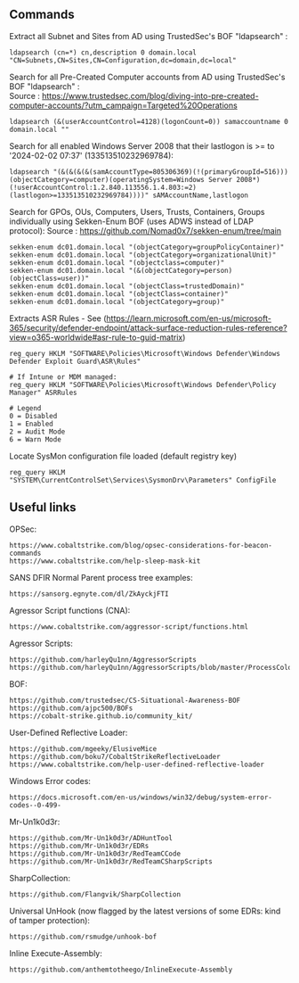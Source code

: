 ## Commands
Extract all Subnet and Sites from AD using TrustedSec's BOF "ldapsearch" :
```
ldapsearch (cn=*) cn,description 0 domain.local "CN=Subnets,CN=Sites,CN=Configuration,dc=domain,dc=local"
```
Search for all Pre-Created Computer accounts from AD using TrustedSec's BOF "ldapsearch" :  
Source : https://www.trustedsec.com/blog/diving-into-pre-created-computer-accounts/?utm_campaign=Targeted%20Operations
```
ldapsearch (&(userAccountControl=4128)(logonCount=0)) samaccountname 0 domain.local ""
```
Search for all enabled Windows Server 2008 that their lastlogon is >= to '2024-02-02 07:37' (133513510232969784):
```
ldapsearch "(&(&(&(&(samAccountType=805306369)(!(primaryGroupId=516)))(objectCategory=computer)(operatingSystem=Windows Server 2008*)(!userAccountControl:1.2.840.113556.1.4.803:=2)(lastlogon>=133513510232969784))))" sAMAccountName,lastlogon
```
Search for GPOs, OUs, Computers, Users, Trusts, Containers, Groups individually using Sekken-Enum BOF (uses ADWS instead of LDAP protocol):
Source : https://github.com/Nomad0x7/sekken-enum/tree/main
```
sekken-enum dc01.domain.local "(objectCategory=groupPolicyContainer)"
sekken-enum dc01.domain.local "(objectCategory=organizationalUnit)"
sekken-enum dc01.domain.local "(objectclass=computer)"
sekken-enum dc01.domain.local "(&(objectCategory=person)(objectClass=user))"
sekken-enum dc01.domain.local "(objectClass=trustedDomain)"
sekken-enum dc01.domain.local "(objectClass=container)"
sekken-enum dc01.domain.local "(objectCategory=group)"
```
Extracts ASR Rules - See (https://learn.microsoft.com/en-us/microsoft-365/security/defender-endpoint/attack-surface-reduction-rules-reference?view=o365-worldwide#asr-rule-to-guid-matrix)
```
reg_query HKLM "SOFTWARE\Policies\Microsoft\Windows Defender\Windows Defender Exploit Guard\ASR\Rules"

# If Intune or MDM managed:
reg_query HKLM "SOFTWARE\Policies\Microsoft\Windows Defender\Policy Manager" ASRRules

# Legend
0 = Disabled
1 = Enabled
2 = Audit Mode
6 = Warn Mode
```
Locate SysMon configuration file loaded (default registry key)
```
reg_query HKLM "SYSTEM\CurrentControlSet\Services\SysmonDrv\Parameters" ConfigFile
```
## Useful links
OPSec:
```
https://www.cobaltstrike.com/blog/opsec-considerations-for-beacon-commands
https://www.cobaltstrike.com/help-sleep-mask-kit
```
SANS DFIR Normal Parent process tree examples:
```
https://sansorg.egnyte.com/dl/ZkAyckjFTI
```
Agressor Script functions (CNA):
```
https://www.cobaltstrike.com/aggressor-script/functions.html
```
Agressor Scripts:
```
https://github.com/harleyQu1nn/AggressorScripts
https://github.com/harleyQu1nn/AggressorScripts/blob/master/ProcessColor.cna
```
BOF:
```
https://github.com/trustedsec/CS-Situational-Awareness-BOF
https://github.com/ajpc500/BOFs
https://cobalt-strike.github.io/community_kit/
```
User-Defined Reflective Loader:
```
https://github.com/mgeeky/ElusiveMice
https://github.com/boku7/CobaltStrikeReflectiveLoader
https://www.cobaltstrike.com/help-user-defined-reflective-loader
```
Windows Error codes:
```
https://docs.microsoft.com/en-us/windows/win32/debug/system-error-codes--0-499-
```
Mr-Un1k0d3r:
```
https://github.com/Mr-Un1k0d3r/ADHuntTool
https://github.com/Mr-Un1k0d3r/EDRs
https://github.com/Mr-Un1k0d3r/RedTeamCCode
https://github.com/Mr-Un1k0d3r/RedTeamCSharpScripts
```
SharpCollection:
```
https://github.com/Flangvik/SharpCollection
```
Universal UnHook (now flagged by the latest versions of some EDRs: kind of tamper protection):
```
https://github.com/rsmudge/unhook-bof
```
Inline Execute-Assembly:
```
https://github.com/anthemtotheego/InlineExecute-Assembly
```
